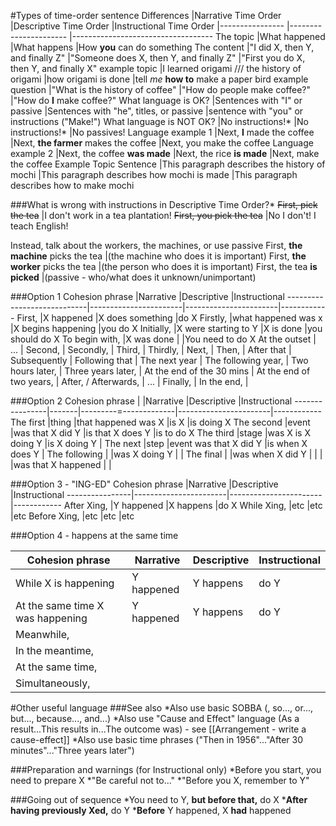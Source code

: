 #Types of time-order sentence
Differences                     |Narrative Time Order               |Descriptive Time Order                         |Instructional Time Order
                                |----------------                   |----------------------                         |-----------------------------------
The topic                       |What happened                      |What happens                                   |How __you__ can do something
The content                     |"I did X, then Y, and finally Z"   |"Someone does X, then Y, and finally Z"        |"First you do X, then Y, and finally X"
example topic                   |I learned origami /// the history of origami   |how origami is done                |tell _me_ __how to__ make a paper bird
example question                |"What is the history of coffee"    |"How do people make coffee?"       |"How do __I__ make coffee?"
What language is OK?            |Sentences with "I" or passive      |Sentences with "he", titles, or passive        |sentence with "you" or instructions ("Make!")
What language is NOT OK?        |No instructions!*                  |No instructions!*                              |No passives!
Language example 1              |Next, __I__ made the coffee        |Next, __the farmer__ makes the coffee      |Next, you make the coffee
Language example 2              |Next, the coffee __was made__      |Next, the rice __is made__                     |Next, make the coffee
Example Topic Sentence          |This paragraph describes the history of mochi  |This paragraph describes how mochi is made |This paragraph describes how to make mochi



###What is wrong with instructions in Descriptive Time Order?*
~~First, pick the tea~~             |I don't work in a tea plantation!
~~First, you pick the tea~~         |No I don't! I teach English!

Instead, talk about the workers, the machines, or use passive
First, __the machine__ picks the tea    |(the machine who does it is important)
First, __the worker__ picks the tea     |(the person who does it is important)
First, the tea __is picked__            |(passive - who/what does it unknown/unimportant)

###Option 1
Cohesion phrase             |Narrative              |Descriptive            |Instructional
----------------------------|-----------------------|-----------------------|------------
First,                      |X happened             |X does something       |do X
Firstly,                    |what happened was x    |X begins happening     |you do X
Initially,                  |X were starting to Y   |X is done              |you should do X
To begin with,              |X was done             |                       |You need to do X
At the outset               |
...                         |
Second,                     |
Secondly,                   |
Third,                      |
Thirdly,                    |
Next,                       |
Then,                       |
After that                  |
Subsequently                |
Following that              |
The next year               |
The following year,         |
Two hours later,            |
Three years later,          |
At the end of the 30 mins   |
At the end of two years,    |
After, / Afterwards,        |
...                         |
Finally,                    |
In the end,                 |

###Option 2
Cohesion phrase |       |Narrative              |Descriptive            |Instructional
----------------|-------|---------=-------------|-----------------------|------------
The first       |thing  |that happened was X    |is X                   |is doing X
The second      |event  |was that X did Y       |is that X does Y       |is to do X
The third       |stage  |was X  is X doing Y    |is X doing Y           |
The next        |step   |event was that X did Y |is when X does Y       |
The following   |       |was X doing Y          |                       |
The final       |       |was when X did Y       |                       |
                |       |was that X happened    |                       |

###Option 3 - "ING-ED"
Cohesion phrase |Narrative          |Descriptive            |Instructional
----------------|-----------------------|-----------------------|------------
After Xing,     |Y happened             |X happens              |do X
While Xing,     |etc                    |etc                    |etc
Before Xing,    |etc                    |etc                    |etc

###Option 4 - happens at the same time

Cohesion phrase                     |Narrative      |Descriptive        |Instructional
------------------------------------|-------------------|-------------------|------------
While X is happening                |Y happened         |Y happens          |do Y
At the same time X was happening    |Y happened         |Y happens          |do Y
Meanwhile,                          |
In the meantime,                    |
At the same time,                   |
Simultaneously,                     |



#Other useful language
###See also
*Also use basic SOBBA   (, so..., or..., but..., because..., and...)
*Also use "Cause and Effect" language (As a result...This results in...The outcome was) - see [[Arrangement - write a cause-effect]]
*Also use basic time phrases ("Then in 1956"..."After 30 minutes"..."Three years later")

###Preparation and warnings
(for Instructional only)
*Before you start, you need to prepare X
*"Be careful not to..."
*"Before you X, remember to Y"

###Going out of sequence
*You need to Y, __but before that,__ do X
*__After having previously Xed,__ do Y
*__Before__ Y happened, X __had__ happened
